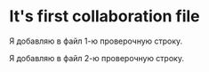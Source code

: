 # It's first collaboration file

Я добавляю в файл 1-ю проверочную строку.

Я добавляю в файл 2-ю проверочную строку.